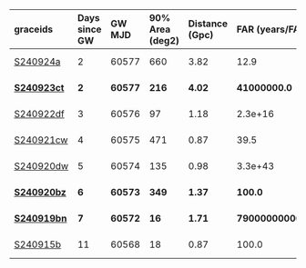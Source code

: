 | graceids                                                              | Days since GW   | GW MJD    | 90% Area (deg2)   | Distance (Gpc)   | FAR (years/FA)     | Mass (M_sol)   | gcnids                                                                          | triggered   | allocation   |
|:----------------------------------------------------------------------|:----------------|:----------|:------------------|:-----------------|:-------------------|:---------------|:--------------------------------------------------------------------------------|:------------|:-------------|
| [S240924a](https://gracedb.ligo.org/superevents/S240924a/view/)       | 2               | 60577     | 660               | 3.82             | 12.9               | 119            | [2024-09-24T00:03:17](https://fritz.science/gcn_events/2024-09-24T00:03:17)     | False       | nan          |
| **[S240923ct](https://gracedb.ligo.org/superevents/S240923ct/view/)** | **2**           | **60577** | **216**           | **4.02**         | **41000000.0**     | **137**        | **[2024-09-23T20:40:06](https://fritz.science/gcn_events/2024-09-23T20:40:06)** | **True**    | **1064.0**   |
| [S240922df](https://gracedb.ligo.org/superevents/S240922df/view/)     | 3               | 60576     | 97                | 1.18             | 2.3e+16            | 46             | [2024-09-22T14:21:06](https://fritz.science/gcn_events/2024-09-22T14:21:06)     | False       | nan          |
| [S240921cw](https://gracedb.ligo.org/superevents/S240921cw/view/)     | 4               | 60575     | 471               | 0.87             | 39.5               | 37             | [2024-09-21T20:18:36](https://fritz.science/gcn_events/2024-09-21T20:18:36)     | False       | nan          |
| [S240920dw](https://gracedb.ligo.org/superevents/S240920dw/view/)     | 5               | 60574     | 135               | 0.98             | 3.3e+43            | 49             | [2024-09-20T12:40:25](https://fritz.science/gcn_events/2024-09-20T12:40:25)     | False       | nan          |
| **[S240920bz](https://gracedb.ligo.org/superevents/S240920bz/view/)** | **6**           | **60573** | **349**           | **1.37**         | **100.0**          | **54**         | **[2024-09-20T07:34:24](https://fritz.science/gcn_events/2024-09-20T07:34:24)** | **True**    | **1064.0**   |
| **[S240919bn](https://gracedb.ligo.org/superevents/S240919bn/view/)** | **7**           | **60572** | **16**            | **1.71**         | **790000000000.0** | **61**         | **[2024-09-19T06:15:59](https://fritz.science/gcn_events/2024-09-19T06:15:59)** | **True**    | **1064.0**   |
| [S240915b](https://gracedb.ligo.org/superevents/S240915b/view/)       | 11              | 60568     | 18                | 0.87             | 100.0              | 38             | [2024-09-15T00:13:58](https://fritz.science/gcn_events/2024-09-15T00:13:58)     | False       | nan          |